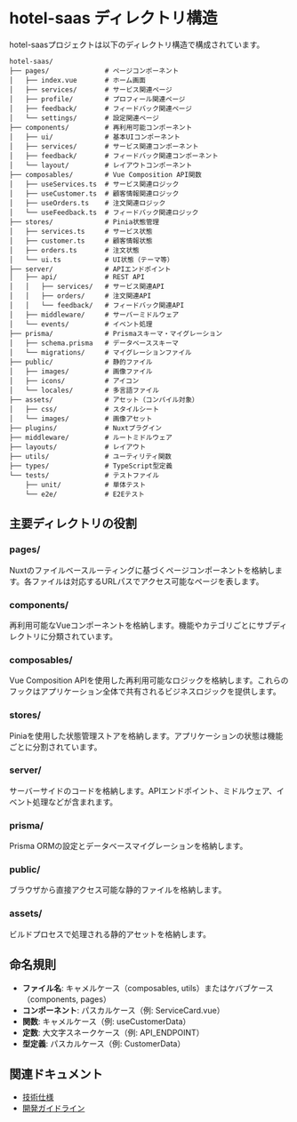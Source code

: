 # hotel-saas ディレクトリ構造

hotel-saasプロジェクトは以下のディレクトリ構造で構成されています。

```
hotel-saas/
├── pages/              # ページコンポーネント
│   ├── index.vue       # ホーム画面
│   ├── services/       # サービス関連ページ
│   ├── profile/        # プロフィール関連ページ
│   ├── feedback/       # フィードバック関連ページ
│   └── settings/       # 設定関連ページ
├── components/         # 再利用可能コンポーネント
│   ├── ui/             # 基本UIコンポーネント
│   ├── services/       # サービス関連コンポーネント
│   ├── feedback/       # フィードバック関連コンポーネント
│   └── layout/         # レイアウトコンポーネント
├── composables/        # Vue Composition API関数
│   ├── useServices.ts  # サービス関連ロジック
│   ├── useCustomer.ts  # 顧客情報関連ロジック
│   ├── useOrders.ts    # 注文関連ロジック
│   └── useFeedback.ts  # フィードバック関連ロジック
├── stores/             # Pinia状態管理
│   ├── services.ts     # サービス状態
│   ├── customer.ts     # 顧客情報状態
│   ├── orders.ts       # 注文状態
│   └── ui.ts           # UI状態（テーマ等）
├── server/             # APIエンドポイント
│   ├── api/            # REST API
│   │   ├── services/   # サービス関連API
│   │   ├── orders/     # 注文関連API
│   │   └── feedback/   # フィードバック関連API
│   ├── middleware/     # サーバーミドルウェア
│   └── events/         # イベント処理
├── prisma/             # Prismaスキーマ・マイグレーション
│   ├── schema.prisma   # データベーススキーマ
│   └── migrations/     # マイグレーションファイル
├── public/             # 静的ファイル
│   ├── images/         # 画像ファイル
│   ├── icons/          # アイコン
│   └── locales/        # 多言語ファイル
├── assets/             # アセット（コンパイル対象）
│   ├── css/            # スタイルシート
│   └── images/         # 画像アセット
├── plugins/            # Nuxtプラグイン
├── middleware/         # ルートミドルウェア
├── layouts/            # レイアウト
├── utils/              # ユーティリティ関数
├── types/              # TypeScript型定義
└── tests/              # テストファイル
    ├── unit/           # 単体テスト
    └── e2e/            # E2Eテスト
```

## 主要ディレクトリの役割

### pages/
Nuxtのファイルベースルーティングに基づくページコンポーネントを格納します。各ファイルは対応するURLパスでアクセス可能なページを表します。

### components/
再利用可能なVueコンポーネントを格納します。機能やカテゴリごとにサブディレクトリに分類されています。

### composables/
Vue Composition APIを使用した再利用可能なロジックを格納します。これらのフックはアプリケーション全体で共有されるビジネスロジックを提供します。

### stores/
Piniaを使用した状態管理ストアを格納します。アプリケーションの状態は機能ごとに分割されています。

### server/
サーバーサイドのコードを格納します。APIエンドポイント、ミドルウェア、イベント処理などが含まれます。

### prisma/
Prisma ORMの設定とデータベースマイグレーションを格納します。

### public/
ブラウザから直接アクセス可能な静的ファイルを格納します。

### assets/
ビルドプロセスで処理される静的アセットを格納します。

## 命名規則

- **ファイル名**: キャメルケース（composables, utils）またはケバブケース（components, pages）
- **コンポーネント**: パスカルケース（例: ServiceCard.vue）
- **関数**: キャメルケース（例: useCustomerData）
- **定数**: 大文字スネークケース（例: API_ENDPOINT）
- **型定義**: パスカルケース（例: CustomerData）

## 関連ドキュメント
- [技術仕様](./technical-spec.md)
- [開発ガイドライン](../../development/guidelines/saas-guidelines.md)